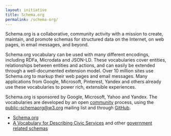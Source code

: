 ```yaml
---
layout: initiative
title: Schema.org
permalink: /schema-org/
---
```


Schema.org is a collaborative, community activity with a mission to create, maintain, and promote schemas for structured data on the Internet, on web pages, in email messages, and beyond.

Schema.org vocabulary can be used with many different encodings, including RDFa, Microdata and JSON-LD. These vocabularies cover entities, relationships between entities and actions, and can easily be extended through a well-documented extension model. Over 10 million sites use Schema.org to markup their web pages and email messages. Many applications from Google, Microsoft, Pinterest, Yandex and others already use these vocabularies to power rich, extensible experiences.

Schema.org is sponsored by Google, Microsoft, Yahoo and Yandex. The vocabularies are developed by an open [community](https://www.w3.org/community/schemaorg) process, using the public-schemaorg@w3.org mailing list and through [GitHub](http://github.com/schemaorg/schemaorg).

- [Schema.org](http://schema.org/)
- [A Vocabulary for Describing Civic Services](http://blog.schema.org/2013/08/vocabulary-for-describing-civic-services.html) and other [government related schemas](http://schema.org/docs/search_results.html#q=Government)